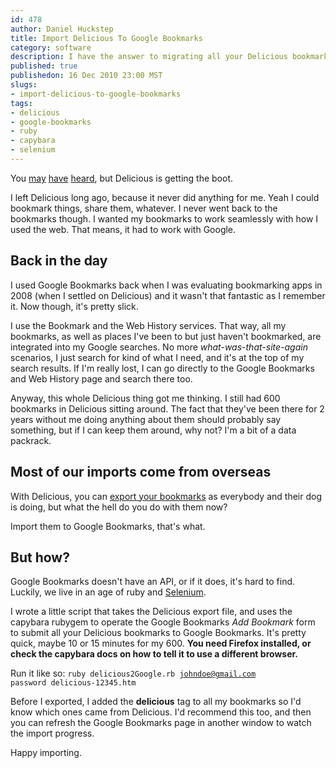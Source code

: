 ```yaml
--- 
id: 478
author: Daniel Huckstep
title: Import Delicious To Google Bookmarks
category: software
description: I have the answer to migrating all your Delicious bookmarks to Google Bookmarks.
published: true
publishedon: 16 Dec 2010 23:00 MST
slugs: 
- import-delicious-to-google-bookmarks
tags: 
- delicious
- google-bookmarks
- ruby
- capybara
- selenium
---
```

You [may](http://gizmodo.com/5714292/rest-in-peace-delicious)
[have](http://kommons.com/questions/401)
[heard](http://www.centernetworks.com/yahoo-delicious-closure), but
Delicious is getting the boot.

I left Delicious long ago, because it never did anything for me. Yeah I
could bookmark things, share them, whatever. I never went back to the
bookmarks though. I wanted my bookmarks to work seamlessly with how I
used the web. That means, it had to work with Google.

## Back in the day

I used Google Bookmarks back when I was evaluating bookmarking apps in
2008 (when I settled on Delicious) and it wasn't that fantastic as I
remember it. Now though, it's pretty slick.

I use the Bookmark and the Web History services. That way, all my
bookmarks, as well as places I've been to but just haven't bookmarked,
are integrated into my Google searches. No more
*what-was-that-site-again* scenarios, I just search for kind of what I
need, and it's at the top of my search results. If I'm really lost, I
can go directly to the Google Bookmarks and Web History page and search
there too.

Anyway, this whole Delicious thing got me thinking. I still had 600
bookmarks in Delicious sitting around. The fact that they've been there
for 2 years without me doing anything about them should probably say
something, but if I can keep them around, why not? I'm a bit of a data
packrack.

## Most of our imports come from overseas

With Delicious, you can [export your
bookmarks](https://secure.delicious.com/settings/bookmarks/export) as
everybody and their dog is doing, but what the hell do you do with them
now?

Import them to Google Bookmarks, that's what.

## But how?

Google Bookmarks doesn't have an API, or if it does, it's hard to find.
Luckily, we live in an age of ruby and
[Selenium](http://seleniumhq.org/).

I wrote a little script that takes the Delicious export file, and uses
the capybara rubygem to operate the Google Bookmarks *Add Bookmark* form
to submit all your Delicious bookmarks to Google Bookmarks. It's pretty
quick, maybe 10 or 15 minutes for my 600. **You need Firefox installed,
or check the capybara docs on how to tell it to use a different
browser.**

Run it like so: <code>ruby delicious2Google.rb
[johndoe@gmail.com](mailto:johndoe@gmail.com) password
delicious-12345.htm</code>

<script src="https://gist.github.com/744356.js?file=delicious2Google.rb">
</script>
Before I exported, I added the **delicious** tag to all my bookmarks so
I'd know which ones came from Delicious. I'd recommend this too, and
then you can refresh the Google Bookmarks page in another window to
watch the import progress.

Happy importing.
